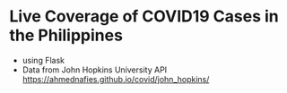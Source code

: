 # Live Coverage of COVID19 Cases in the Philippines
- using Flask
- Data from John Hopkins University API https://ahmednafies.github.io/covid/john_hopkins/
